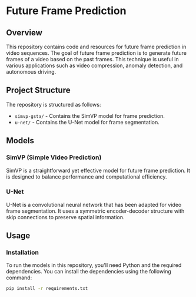 # Future Frame Prediction

## Overview

This repository contains code and resources for future frame prediction in video sequences. The goal of future frame prediction is to generate future frames of a video based on the past frames. This technique is useful in various applications such as video compression, anomaly detection, and autonomous driving.

## Project Structure

The repository is structured as follows:

- `simvp-gsta/` - Contains the SimVP model for frame prediction.
- `u-net/` - Contains the U-Net model for frame segmentation.

## Models

### SimVP (Simple Video Prediction)

SimVP is a straightforward yet effective model for future frame prediction. It is designed to balance performance and computational efficiency.

### U-Net

U-Net is a convolutional neural network that has been adapted for video frame segmentation. It uses a symmetric encoder-decoder structure with skip connections to preserve spatial information.

## Usage

### Installation

To run the models in this repository, you'll need Python and the required dependencies. You can install the dependencies using the following command:

```sh
pip install -r requirements.txt 
